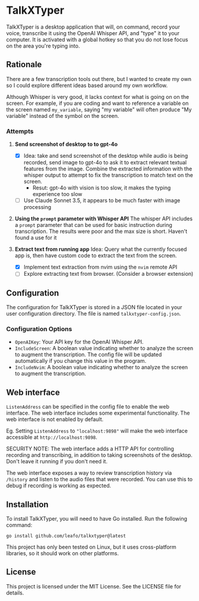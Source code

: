 # TalkXTyper

TalkXTyper is a desktop application that will, on command, record your voice,
transcribe it using the OpenAI Whisper API, and "type" it to your computer. It
is activated with a global hotkey so that you do not lose focus on the area
you're typing into.

## Rationale

There are a few transcription tools out there, but I wanted to create my own so
I could explore different ideas based around my own workflow.

Although Whisper is very good, it lacks context for what is going on on the
screen. For example, if you are coding and want to reference a variable on the
screen named `my_variable`, saying "my variable" will often produce "My
variable" instead of the symbol on the screen.

### Attempts

1. **Send screenshot of desktop to to gpt-4o**
   - [x] Idea: take and send screenshot of the desktop while audio is being recorded,
   send image to gpt-4o to ask it to extract relevant textual features from the
   image. Combine the extracted information with the whisper output to attempt
   to fix the transcription to match text on the screen.
     - Resut: gpt-4o with vision is too slow, it makes the typing experience too slow
   - [ ] Use Claude Sonnet 3.5, it appears to be much faster with image processing

2. **Using the `prompt` parameter with Whisper API**
   The whisper API includes a `prompt` parameter that can be used for basic
   instruction during transcription. The results were poor and the max size is
   short. Haven't found a use for it

3. **Extract text from running app**
   Idea: Query what the currently focused app is, then have custom code to
   extract the text from the screen.
   - [x] Implement text extraction from nvim using the `nvim` remote API
   - [ ] Explore extracting text from browser. (Consider a browser extension)

## Configuration

The configuration for TalkXTyper is stored in a JSON file located in your user
configuration directory. The file is named `talkxtyper-config.json`.

### Configuration Options

- `OpenAIKey`: Your API key for the OpenAI Whisper API.
- `IncludeScreen`: A boolean value indicating whether to analyze the screen to augment the transcription. The config file will be updated automatically if you change this value in the program.
- `IncludeNvim`: A boolean value indicating whether to analyze the screen to augment the transcription.

## Web interface

`ListenAddress` can be specified in the config file to enable the web
interface. The web interface includes some experimental functionality. The web
interface is not enabled by default.

Eg. Setting `ListenAddress` to `"localhost:9898"` will make the web interface
accessible at `http://localhost:9898`.

SECURITY NOTE: The web interface adds a HTTP API for controlling recording and
transcribing, in addition to taking screenshots of the desktop. Don't leave it
running if you don't need it.

The web interface exposes a way to review transcription history via `/history`
and listen to the audio files that were recorded. You can use this to debug if
recording is working as expected.

## Installation

To install TalkXTyper, you will need to have Go installed. Run the following command:

    go install github.com/leafo/talkxtyper@latest

This project has only been tested on Linux, but it uses cross-platform libraries, so it should work on other platforms.

## License

This project is licensed under the MIT License. See the LICENSE file for details.


